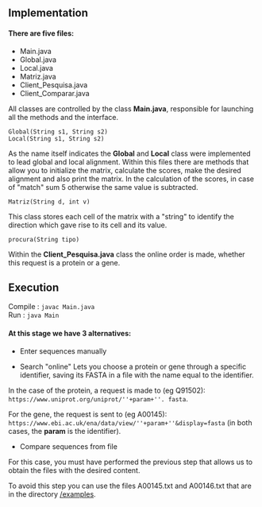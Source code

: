 ## Implementation

#### There are five files:
* Main.java
* Global.java
* Local.java
* Matriz.java
* Client_Pesquisa.java
* Client_Comparar.java

All classes are controlled by the class **Main.java**, responsible for launching all the methods and the interface.

```
Global(String s1, String s2)
Local(String s1, String s2)
```
As the name itself indicates the **Global** and **Local** class were implemented to lead global and local alignment.
Within this files there are methods that allow you to initialize the matrix, calculate the scores, make the desired alignment and also print the matrix. In the calculation of the scores, in case of "match" sum 5 otherwise the same value is subtracted.

```
Matriz(String d, int v)
```
This class stores each cell of the matrix with a "string" to identify the direction which gave rise to its cell and its value.

```
procura(String tipo)
```
Within the **Client_Pesquisa.java** class the online order is made, whether this request is a protein or a gene.


## Execution

Compile : `javac Main.java`<br />
Run     : `java Main`

#### At this stage we have 3 alternatives:

* Enter sequences manually

* Search "online"
Lets you choose a protein or gene through a specific identifier, saving its FASTA in a file with the name equal to the identifier.

In the case of the protein, a request is made to (eg Q91502): `https://www.uniprot.org/uniprot/''+param+''. fasta`.

For the gene, the request is sent to (eg A00145): `https://www.ebi.ac.uk/ena/data/view/''+param+''&display=fasta`
(in both cases, the **param** is the identifier).

* Compare sequences from file

For this case, you must have performed the previous step that allows us to obtain the files with the desired content.

To avoid this step you can use the files A00145.txt and A00146.txt that are in the directory [/examples](../Bioinformatic/Assignment_1/examples).
